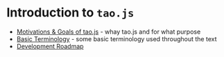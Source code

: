 # Introduction to `tao.js`

* [Motivations & Goals of tao.js](motivations.md) - whay tao.js and for what purpose
* [Basic Terminology](basic-terms.md) - some basic terminology used throughout the text
* [Development Roadmap](roadmap.md)
